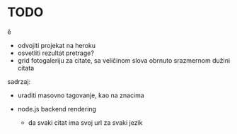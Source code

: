 # TODO

ě

- odvojiti projekat na heroku
- osvetliti rezultat pretrage?
- grid fotogaleriju za citate, sa veličinom slova obrnuto srazmernom dužini citata

sadrzaj:
- uraditi masovno tagovanje, kao na znacima

- node.js backend rendering
  - da svaki citat ima svoj url za svaki jezik
